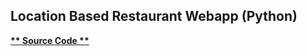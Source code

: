 ## Location Based Restaurant Webapp (Python)

**[ ** Source Code ** ](https://github.com/schnae1/projects/tree/master/webapp)**

